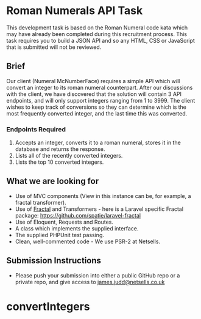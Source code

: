 # Roman Numerals API Task
This development task is based on the Roman Numeral code kata which may have already been completed during this recruitment process. This task requires you to build a JSON API and so any HTML, CSS or JavaScript that is submitted will not be reviewed.
 
## Brief
Our client (Numeral McNumberFace) requires a simple API which will convert an integer to its roman numeral counterpart. After our discussions with the client, we have discovered that the solution will contain 3 API endpoints, and will only support integers ranging from 1 to 3999. The client wishes to keep track of conversions so they can determine which is the most frequently converted integer, and the last time this was converted.
 
### Endpoints Required
 1. Accepts an integer, converts it to a roman numeral, stores it in the database and returns the response.
 2. Lists all of the recently converted integers.
 3. Lists the top 10 converted integers.
 
## What we are looking for
 - Use of MVC components (View in this instance can be, for example, a fractal transformer).
 - Use of [Fractal](http://fractal.thephpleague.com/) and Transformers - here is a Laravel specific Fractal package: https://github.com/spatie/laravel-fractal
 - Use of Eloquent, Requests and Routes.
 - A class which implements the supplied interface.
 - The supplied PHPUnit test passing.
 - Clean, well-commented code - We use PSR-2 at Netsells.
 
 ## Submission Instructions
- Please push your submission into either a public GitHub repo or a private repo, and give access to james.judd@netsells.co.uk
# convertIntegers
